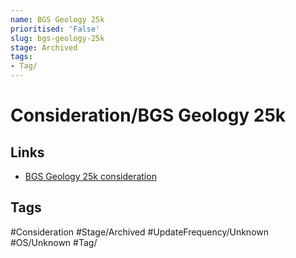 ```yaml
---
name: BGS Geology 25k
prioritised: 'False'
slug: bgs-geology-25k
stage: Archived
tags:
- Tag/
---
```


# Consideration/BGS Geology 25k



## Links

* [BGS Geology 25k consideration](https://design.planning.data.gov.uk/planning-consideration/bgs-geology-25k)

## Tags

#Consideration #Stage/Archived #UpdateFrequency/Unknown #OS/Unknown #Tag/